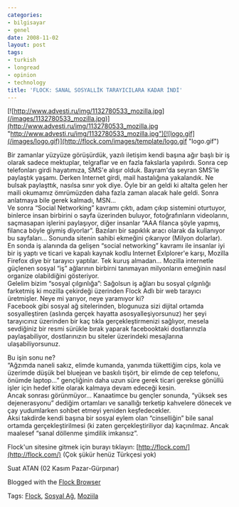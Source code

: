 ```yaml
---
categories:
- bilgisayar
- genel
date: 2008-11-02
layout: post
tags:
- turkish
- longread
- opinion
- technology
title: 'FLOCK: SANAL SOSYALLİK TARAYICILARA KADAR İNDİ'
---
```


[](http://www.flickr.com/photos/30625549@N02/2867605447/ "FLOCKSTARflockART")[](http://www.flickr.com/photos/88349564@N00/329016250/ "Flock Web Browser")[![http://www.advesti.ru/img/1132780533_mozilla.jpg](/images/1132780533_mozilla.jpg)](http://www.advesti.ru/img/1132780533_mozilla.jpg "http://www.advesti.ru/img/1132780533_mozilla.jpg")[![logo.gif](/images/logo.gif)](http://flock.com/images/template/logo.gif "logo.gif")  
  
Bir zamanlar yüzyüze görüşürdük, yazılı iletişim kendi başına ağır başlı bir iş olarak sadece mektuplar, telgraflar ve en fazla fakslarla yapılırdı. Sonra cep telefonları girdi hayatımıza, SMS'e alışır olduk. Bayram'da seyran SMS'le paylaştık yaşamı. Derken Internet girdi, mail hastalığına yakalandık. Ne bulsak paylaşttık, nasılsa sınır yok diye. Öyle bir an geldi ki altalta gelen her maili okumamız ömrümüzden daha fazla zaman alacak hale geldi. Sonra anlatmaya bile gerek kalmadı, MSN…  
Ve sonra “Social Networking” kavramı çıktı, adam çıkıp sistemini oturtuyor, binlerce insan birbirini o sayfa üzerinden buluyor, fotoğrafınların videolarını, saçmasapan işlerini paylaşıyor, diğer insanlar “AAA filanca şöyle yapmış, filanca böyle giymiş diyorlar”. Bazıları bir sapıklık aracı olarak da kullanıyor bu sayfaları… Sonunda sitenin sahibi ekmeğini çıkarıyor (Milyon dolarlar).  
En sonda iş alanında da gelişen “social networking” kavramı ile insanlar iyi bir iş yaptı ve ticari ve kapalı kaynak kodlu Internet Exlplorer'e karşı, Mozilla Firefox diye bir tarayıcı yaptılar. Tek kuruş almadan… Mozilla internetle güçlenen sosyal “iş” ağlarının birbirni tanımayan milyonların emeğinin nasıl organize olabildiğini gösteriyor.  
Gelelim bizim “sosyal çılgınlığa”: Sağolsun iş ağları bu sosyal çılgınlığı farketmiş ki mozilla çekirdeği üzerinden Flock Adlı bir web tarayıcı üretmişler. Neye mi yarıyor, neye yaramıyor ki?  
Facebook gibi sosyal ağ sitelerinden, blogunuza sizi dijital ortamda sosyalleştiren (aslında gerçek hayatta asosyalleşiyorsunuz) her şeyi tarayıcınız üzerinden bir kaç tıkla gerçekleştirmenizi sağlıyor, mesela sevdiğiniz bir resmi sürükle bırak yaparak facebooktaki dostlarınızla paylaşabiliyor, dostlarınızın bu siteler üzerindeki mesajlarına ulaşabiliyorsunuz.  
  
Bu işin sonu ne?  
“Ağzımda naneli sakız, elimde kumanda, yanımda tükettiğim cips, kola ve üzerimde düşük bel bluejean ve baskılı tişört, bir elimde de cep telefonu, önümde laptop…” gençliğinin daha uzun süre gerek ticari gerekse gönüllü işler için hedef kitle olarak kalmaya devam edeceği kesin.  
Ancak sonrası görünmüyor… Kanaatimce bu gençler sonunda, “yüksek ses dejenerasyonu” dediğim ortamları ve sanallığı terketip kahvelere dönecek ve çay yudumlarken sohbet etmeyi yeniden keşfedecekler.  
Aksi takdirde kendi başına bir sosyal eylem olan “cinselliğin” bile sanal ortamda gerçekleştirilmesi (ki zaten gerçekleştiriliyor da) kaçınılmaz. Ancak maalesef “sanal döllenme şimdilik imkansız”.  
  
Flock'un sitesine gitmek için burayı tıklayın: [http://flock.com/](http://flock.com/) (Çok şükür henüz Türkçesi yok)  
  
Suat ATAN (02 Kasım Pazar-Gürpınar)  

Blogged with the [Flock Browser](http://www.flock.com/blogged-with-flock "Flock Browser")

Tags: [Flock](http://technorati.com/tag/Flock), [Sosyal Ağ](http://technorati.com/tag/Sosyal%20A%C4%9F), [Moziila](http://technorati.com/tag/%20Moziila)
